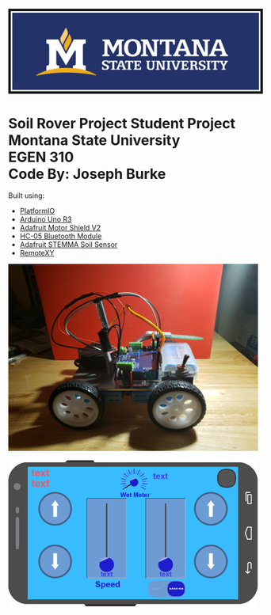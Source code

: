 <p align="center">
    <img src="images/MSU-horiz-reverse.jpg" alt="Montana State University" border="5" />
</p>

# Soil Rover Project Student Project <br> Montana State University <br> EGEN 310 <br> Code By: Joseph Burke

Built using:
- [PlatformIO](https://platformio.org/)
- [Arduino Uno R3](https://docs.arduino.cc/hardware/uno-rev3)
- [Adafruit Motor Shield V2](https://learn.adafruit.com/adafruit-motor-shield-v2-for-arduino)
- [HC-05 Bluetooth Module](https://components101.com/wireless/hc-05-bluetooth-module)
- [Adafruit STEMMA Soil Sensor](https://learn.adafruit.com/adafruit-stemma-soil-sensor-i2c-capacitive-moisture-sensor)
- [RemoteXY](https://remotexy.com/)

<p align="center">
    <img src="images/rover.jpg" alt="Rover" />
</p>

<p align="center">
    <img src="images/remote_ui.png" alt="Remote (Mobile) Control UI" />
</p>
